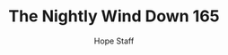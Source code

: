 ---
image: /assets/img/nwd/165_nwd_1corinthians_13_7_b_msg.png
title: The Nightly Wind Down 165
categories:
  - The Nightly Wind Down
author: Hope Staff
notes: The Nightly Wind Down 165
embed: >-
  EMBED_GOES_HERE
transcript: >-
  SOME LINES OF TEXT START HERE
---